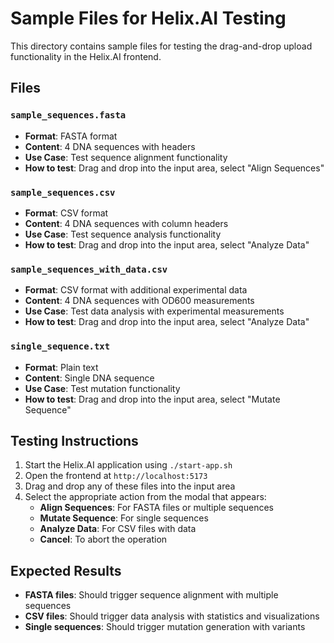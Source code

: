 # Sample Files for Helix.AI Testing

This directory contains sample files for testing the drag-and-drop upload functionality in the Helix.AI frontend.

## Files

### `sample_sequences.fasta`
- **Format**: FASTA format
- **Content**: 4 DNA sequences with headers
- **Use Case**: Test sequence alignment functionality
- **How to test**: Drag and drop into the input area, select "Align Sequences"

### `sample_sequences.csv`
- **Format**: CSV format
- **Content**: 4 DNA sequences with column headers
- **Use Case**: Test sequence analysis functionality
- **How to test**: Drag and drop into the input area, select "Analyze Data"

### `sample_sequences_with_data.csv`
- **Format**: CSV format with additional experimental data
- **Content**: 4 DNA sequences with OD600 measurements
- **Use Case**: Test data analysis with experimental measurements
- **How to test**: Drag and drop into the input area, select "Analyze Data"

### `single_sequence.txt`
- **Format**: Plain text
- **Content**: Single DNA sequence
- **Use Case**: Test mutation functionality
- **How to test**: Drag and drop into the input area, select "Mutate Sequence"

## Testing Instructions

1. Start the Helix.AI application using `./start-app.sh`
2. Open the frontend at `http://localhost:5173`
3. Drag and drop any of these files into the input area
4. Select the appropriate action from the modal that appears:
   - **Align Sequences**: For FASTA files or multiple sequences
   - **Mutate Sequence**: For single sequences
   - **Analyze Data**: For CSV files with data
   - **Cancel**: To abort the operation

## Expected Results

- **FASTA files**: Should trigger sequence alignment with multiple sequences
- **CSV files**: Should trigger data analysis with statistics and visualizations
- **Single sequences**: Should trigger mutation generation with variants 